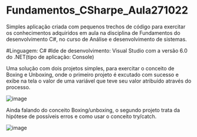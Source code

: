 # Fundamentos_CSharpe_Aula271022

Simples aplicação criada com pequenos trechos de código para exercitar os conhecimentos
adquiridos em aula na disciplina de Fundamentos do desenvolvimento C#, no curso de Análise e desenvolvimento de sistemas.

#Linguagem: C#
#Ide de desenvolvimento: Visual Studio com a versão 6.0 do .NET(tipo de aplicação: Console)

Uma solução com dois projetos simples, para exercitar o conceito de Boxing e Unboxing,
onde o primeiro projeto é excutado com sucesso e exibe na tela o valor de uma variável que teve seu valor atribuído através do processo.

![image](https://user-images.githubusercontent.com/104734490/199039810-7a49f9c8-66dc-4060-a759-adfe5706c94f.png)

Ainda falando do conceito Boxing/unboxing, o segundo projeto trata da hipótese de possíveis erros e como usar o conceito try/catch.

![image](https://user-images.githubusercontent.com/104734490/199040813-268ecfbc-ff09-4086-9e31-267b2e1f555e.png)




